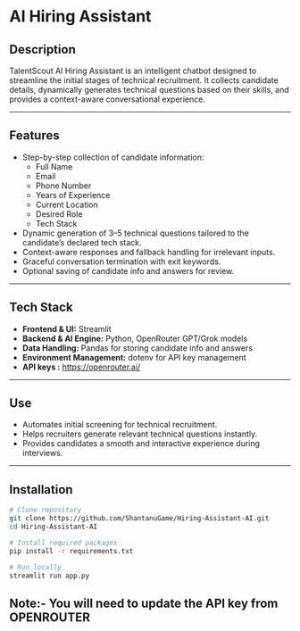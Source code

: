 
# AI Hiring Assistant

## Description
TalentScout AI Hiring Assistant is an intelligent chatbot designed to streamline the initial stages of technical recruitment. It collects candidate details, dynamically generates technical questions based on their skills, and provides a context-aware conversational experience.

---

## Features
- Step-by-step collection of candidate information:
  - Full Name
  - Email
  - Phone Number
  - Years of Experience
  - Current Location
  - Desired Role
  - Tech Stack
- Dynamic generation of 3–5 technical questions tailored to the candidate’s declared tech stack.
- Context-aware responses and fallback handling for irrelevant inputs.
- Graceful conversation termination with exit keywords.
- Optional saving of candidate info and answers for review.

---

## Tech Stack
- **Frontend & UI:** Streamlit  
- **Backend & AI Engine:** Python, OpenRouter GPT/Grok models  
- **Data Handling:** Pandas for storing candidate info and answers  
- **Environment Management:** dotenv for API key management
- **API keys :** https://openrouter.ai/

---

## Use
- Automates initial screening for technical recruitment.  
- Helps recruiters generate relevant technical questions instantly.  
- Provides candidates a smooth and interactive experience during interviews.  

---

## Installation
```bash
# Clone repository
git clone https://github.com/ShantanuGame/Hiring-Assistant-AI.git
cd Hiring-Assistant-AI

# Install required packages
pip install -r requirements.txt

# Run locally
streamlit run app.py

```

## Note:- You will need to update the API key from OPENROUTER 
